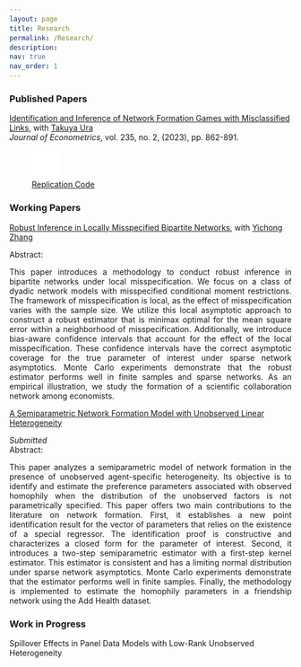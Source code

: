 ```yaml
---
layout: page
title: Research
permalink: /Research/
description: 
nav: true
nav_order: 1
---
```


<h3>Published Papers</h3>

<ul style="list-style-type: none; padding-left: 0; margin-bottom: 1ex;">
    <li>
        <a href="https://www.sciencedirect.com/science/article/pii/S0304407622001531?via%3Dihub" target="_blank">Identification and Inference of Network Formation Games with Misclassified Links</a>, with <a href="https://economics.ucdavis.edu/people/takuya-ura" target="_blank">Takuya Ura</a>
        <ul style="list-style-type: none; padding-left: 0; margin-bottom: 1ex;">
            <li><em>Journal of Econometrics</em>, vol. 235, no. 2, (2023), pp. 862-891.</li>
            <li>
                <figure>
                    <a href="https://github.com/lecandelaria/MisclassifiedLinks.git">
                        <img src="../assets/img/github-mark-white.png" alt="GitHub Logo" width="50" height="50">
                        <figcaption>Replication Code</figcaption>
                    </a>
                </figure>
            </li>
        </ul>
    </li>
</ul>



<h3>Working Papers</h3>

<ul style="list-style-type: none; padding-left: 0; margin-bottom: 1ex;">
<li><a href="https://arxiv.org/abs/2403.13725" target="_blank">Robust Inference in Locally Misspecified Bipartite Networks</a>, with <a href="https://sites.google.com/site/yichongzhang86/home" target="_blank">Yichong Zhang</a></li>
   <ul style="list-style-type: none; padding-left: 0; margin-bottom: 1ex;">
      <li>Abstract:</li>
      <li><p dir="ltr" align="justify">This paper introduces a methodology to conduct robust inference in bipartite networks under local misspecification. We focus on a class of dyadic network models with misspecified conditional moment restrictions. The framework of misspecification is local, as the effect of misspecification varies with the sample size. We utilize this local asymptotic approach to construct a robust estimator that is minimax optimal for the mean square error within a neighborhood of misspecification. Additionally, we introduce bias-aware confidence intervals that account for the effect of the local misspecification. These confidence intervals have the correct asymptotic coverage for the true parameter of interest under sparse network asymptotics. Monte Carlo experiments demonstrate that the robust estimator performs well in finite samples and sparse networks. As an empirical illustration,  we study the formation of a scientific collaboration network among economists.</p>
      </li>
    </ul>
</ul>

<ul style="list-style-type: none; padding-left: 0; margin-bottom: 1ex;">
<li><a href="../papers/SemNet_2024.pdf" target="_blank">A Semiparametric Network Formation Model with Unobserved Linear Heterogeneity</a></li>
   <ul style="list-style-type: none; padding-left: 0; margin-bottom: 1ex;">
      <li><em>Submitted</em></li>
      <li>Abstract:</li>
      <li><p dir="ltr" align="justify">This paper analyzes a semiparametric model of network formation in the presence of unobserved agent-specific heterogeneity. Its objective is to identify and estimate the preference parameters associated with observed homophily when the distribution of the unobserved factors is not parametrically specified. This paper offers two main contributions to the literature on network formation. First, it establishes a new point identification result for the vector of parameters that relies on the existence of a special regressor. The identification proof is constructive and characterizes a closed form for the parameter of interest. Second, it introduces a two-step semiparametric estimator with a first-step kernel estimator. This estimator is consistent and has a limiting normal distribution under sparse network asymptotics. Monte Carlo experiments demonstrate that the estimator performs well in finite samples. Finally, the methodology is implemented to estimate the homophily parameters in a friendship network using the Add Health dataset. </p>
      </li>
    </ul>
</ul>

<h3>Work in Progress</h3> 

Spillover Effects in Panel Data Models with Low-Rank Unobserved Heterogeneity

